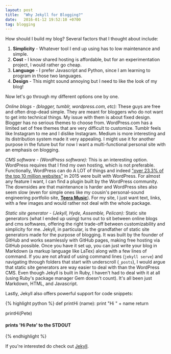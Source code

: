 ```yaml
---
layout: post
title:  "Why Jekyll for Blogging?"
date:   2016-01-12 19:52:10 +0700
tag: blogging
---
```

How should I build my blog? Several factors that I thought about include: 

1. **Simplicity** - Whatever tool I end up using has to low maintenance and simple.
2. **Cost** - I know shared hosting is affordable, but for an experimentation project, I would rather go cheap. 
3. **Language** - I prefer Javascript and Python, since I am learning to program in those two languages. 
4. **Design** - This might sound annoying but I need to like the look of my blog!

Now let's go through my different options one by one. 

*Online blogs -  (blogger, tumblr, wordpress.com, etc):* These guys are free and often drop-dead simple. They are meant for bloggers who do not want to get into technical things. My issue with them is about fixed design. Blogger has no serious themes to choose from. WordPress.com has a limited set of free themes that are very difficult to customize. Tumblr feels like Instagram to me and I dislike Instagram. Medium is more interesting and its distribution system made it very appealing. I might use it for another purpose in the future but for now I want a multi-functional personal site with an emphasis on blogging. 

*CMS software - (WordPress software):* This is an interesting option. WordPress requires that I find my own hosting, which is not preferable. Functionally, WordPress can do A LOT of things and indeed ["over 23.3% of the top 10 million websites"][wp-stat] in 2015 were built with WordPress. For almost any feature I want, I can find a plugin built by the WordPress community. The downsides are that maintenance is harder and WordPress sites also seem slow (even for simple ones like my cousin's personal-sound engineering portfolio site, **[Teera Music][teera]**). For my site, I just want text, links, with a few images and would rather not deal with the whole package.

*Static site generator - (Jekyll, Hyde, Assemble, Pelican):* Static site generators (what I ended up using) turns out to sit between online blogs and cms softwares, offering the right trade-off between customizability and simplicity for me. Jekyll, in particular, is the grandfather of static site generators made for the purpose of blogging. It was built by the founder of GitHub and works seamlessly with GitHub pages, making free hosting via GitHub possible. Once you have it set up, you can just write your blog in Markdown (a markup language like LaTex) along with a few lines of command. If you are not afraid of using command lines (`jekyll serve`) and navigating through folders that start with underscroll (`_posts`), I would argue that static site generators are way easier to deal with than the WordPress CMS. Even though Jekyll is built in Ruby, I haven't had to deal with it at all (using Ruby's package manager Gem doesn't count). It's all been just Markdown, HTML, and Javascript. 

Lastly, Jekyll also offers powerful support for code snippets:

{% highlight python %}
def printHi (name):
    print "Hi " + name
    return

printHi(Pete)
#### prints 'Hi Pete' to the STDOUT
{% endhighlight %}

If you're interested do check out [Jekyll][jekyll]. 

[jekyll]: http://jekyllrb.com
[teera]: http://www.teeramusic.com/
[wp-stat]: https://en.wikipedia.org/wiki/WordPress